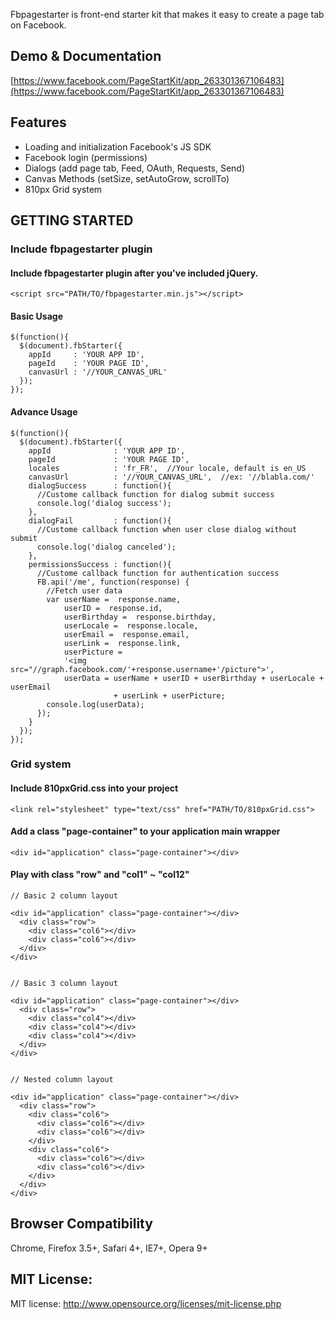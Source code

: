 Fbpagestarter is front-end starter kit that makes it easy to create a page tab on Facebook.

##  Demo & Documentation

[https://www.facebook.com/PageStartKit/app_263301367106483](https://www.facebook.com/PageStartKit/app_263301367106483)

##  Features

- Loading and initialization Facebook's JS SDK
- Facebook login (permissions)
- Dialogs (add page tab, Feed, OAuth, Requests, Send)
- Canvas Methods (setSize, setAutoGrow, scrollTo)
- 810px Grid system

##  GETTING STARTED

###  Include fbpagestarter plugin

####  Include fbpagestarter plugin after you've included jQuery.
    
    <script src="PATH/TO/fbpagestarter.min.js"></script>

####  Basic Usage

    $(function(){
      $(document).fbStarter({
        appId     : 'YOUR APP ID',
        pageId    : 'YOUR PAGE ID',
        canvasUrl : '//YOUR_CANVAS_URL'
      });
    });

####  Advance Usage

    $(function(){
      $(document).fbStarter({
        appId              : 'YOUR APP ID',
        pageId             : 'YOUR PAGE ID',
        locales            : 'fr_FR',  //Your locale, default is en_US
        canvasUrl          : '//YOUR_CANVAS_URL',  //ex: '//blabla.com/'
        dialogSuccess      : function(){
          //Custome callback function for dialog submit success
          console.log('dialog success');
        },
        dialogFail         : function(){  
          //Custome callback function when user close dialog without submit
          console.log('dialog canceled');
        },
        permissionsSuccess : function(){
          //Custome callback function for authentication success
          FB.api('/me', function(response) {
            //Fetch user data
            var userName =  response.name,
                userID =  response.id,
                userBirthday =  response.birthday,
                userLocale =  response.locale,
                userEmail =  response.email,
                userLink =  response.link,
                userPicture = 
                '<img src="//graph.facebook.com/'+response.username+'/picture">',
                userData = userName + userID + userBirthday + userLocale + userEmail
                           + userLink + userPicture;
            console.log(userData);
          });
        }
      });
    });


###  Grid system

####  Include 810pxGrid.css into your project

    <link rel="stylesheet" type="text/css" href="PATH/TO/810pxGrid.css">

####  Add a class "page-container" to your application main wrapper

    <div id="application" class="page-container"></div>


####  Play with class "row" and "col1" ~ "col12"

    // Basic 2 column layout

    <div id="application" class="page-container"></div>
      <div class="row">
        <div class="col6"></div>
        <div class="col6"></div>
      </div>
    </div>


    // Basic 3 column layout

    <div id="application" class="page-container"></div>
      <div class="row">
        <div class="col4"></div>
        <div class="col4"></div>
        <div class="col4"></div>
      </div>
    </div>


    // Nested column layout

    <div id="application" class="page-container"></div>
      <div class="row">
        <div class="col6">
          <div class="col6"></div>
          <div class="col6"></div>
        </div>
        <div class="col6">
          <div class="col6"></div>
          <div class="col6"></div>
        </div>
      </div>
    </div>


##  Browser Compatibility

Chrome, Firefox 3.5+, Safari 4+, IE7+, Opera 9+

##  MIT License:

MIT license:
http://www.opensource.org/licenses/mit-license.php
